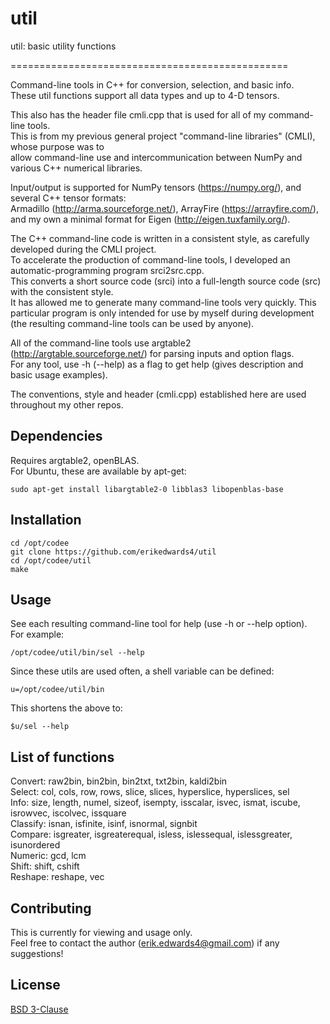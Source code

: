 # util

util: basic utility functions

================================================

Command-line tools in C++ for conversion, selection, and basic info.  
These util functions support all data types and up to 4-D tensors.  

This also has the header file cmli.cpp that is used for all of my command-line tools.  
This is from my previous general project "command-line libraries" (CMLI), whose purpose was to  
allow command-line use and intercommunication between NumPy and various C++ numerical libraries.  

Input/output is supported for NumPy tensors (https://numpy.org/), and several C++ tensor formats:  
Armadillo (http://arma.sourceforge.net/), ArrayFire (https://arrayfire.com/),  
and my own a minimal format for Eigen (http://eigen.tuxfamily.org/).  

The C++ command-line code is written in a consistent style, as carefully developed during the CMLI project.  
To accelerate the production of command-line tools, I developed an automatic-programming program srci2src.cpp.  
This converts a short source code (srci) into a full-length source code (src) with the consistent style.  
It has allowed me to generate many command-line tools very quickly. This particular program is only intended for use by myself during development (the resulting command-line tools can be used by anyone).

All of the command-line tools use argtable2 (http://argtable.sourceforge.net/) for parsing inputs and option flags.  
For any tool, use -h (--help) as a flag to get help (gives description and basic usage examples).  

The conventions, style and header (cmli.cpp) established here are used throughout my other repos.  

## Dependencies
Requires argtable2, openBLAS.  
For Ubuntu, these are available by apt-get:  
```console
sudo apt-get install libargtable2-0 libblas3 libopenblas-base
```


## Installation
```console
cd /opt/codee  
git clone https://github.com/erikedwards4/util  
cd /opt/codee/util  
make  
```


## Usage
See each resulting command-line tool for help (use -h or --help option).  
For example:  
```console
/opt/codee/util/bin/sel --help
```

Since these utils are used often, a shell variable can be defined:
```console
u=/opt/codee/util/bin
```

This shortens the above to:
```console
$u/sel --help
```


## List of functions
Convert: raw2bin, bin2bin, bin2txt, txt2bin, kaldi2bin  
Select: col, cols, row, rows, slice, slices, hyperslice, hyperslices, sel  
Info: size, length, numel, sizeof, isempty, isscalar, isvec, ismat, iscube, isrowvec, iscolvec, issquare  
Classify: isnan, isfinite, isinf, isnormal, signbit  
Compare: isgreater, isgreaterequal, isless, islessequal, islessgreater, isunordered  
Numeric: gcd, lcm  
Shift: shift, cshift  
Reshape: reshape, vec  


## Contributing
This is currently for viewing and usage only.  
Feel free to contact the author (erik.edwards4@gmail.com) if any suggestions!


## License
[BSD 3-Clause](https://choosealicense.com/licenses/bsd-3-clause/)

